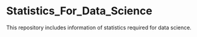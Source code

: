 # Statistics_For_Data_Science
This repository includes information of statistics required for data science.

